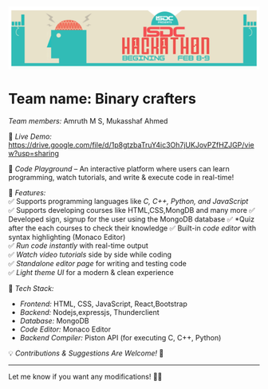 <img src="ISDC Hackathon.png" />

# Team name: Binary crafters 
*Team members:* Amruth M S, Mukasshaf Ahmed

📌 *Live Demo:* https://drive.google.com/file/d/1p8gtzbaTruY4ic3Oh7jUKJovPZfHZJGP/view?usp=sharing

  

🚀 *Code Playground* – An interactive platform where users can learn programming, watch tutorials, and write & execute code in real-time!  

🔹 *Features:*  
✅ Supports programming languages like *C, C++, Python, and JavaScript*  
✅ Supports developing courses like HTML,CSS,MongDB and many more
✅ Developed sign, signup for the user using the MongoDB database
✅ *Quiz after the each courses to check their knowledge
✅ Built-in *code editor* with syntax highlighting (Monaco Editor)  
✅ *Run code instantly* with real-time output  
✅ *Watch video tutorials* side by side while coding  
✅ *Standalone editor page* for writing and testing code  
✅ *Light theme UI* for a modern & clean experience   

🔹 *Tech Stack:*  
- *Frontend:* HTML, CSS, JavaScript, React,Bootstrap
- *Backend:* Nodejs,expressjs, Thunderclient
- *Database:* MongoDB
- *Code Editor:* Monaco Editor  
- *Backend Compiler:* Piston API (for executing C, C++, Python)  

💡 *Contributions & Suggestions Are Welcome!* 🚀  

  
 

---

Let me know if you want any modifications! 🚀🔥
